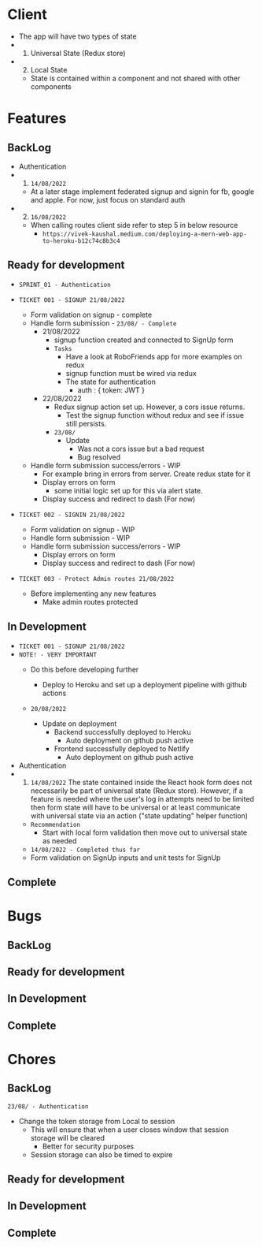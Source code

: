 <!-- App architecture -->
# Client 
- The app will have two types of state 
- 1. Universal State (Redux store)
- 2. Local State 
    - State is contained within a component and not shared with other components 

# Features
## BackLog
- Authentication
- 1. `14/08/2022`
    - At a later stage implement federated signup and signin for fb, google and apple. For now, just focus on standard auth 
- 2. `16/08/2022`
    - When calling routes client side refer to step 5 in below resource 
        - `https://vivek-kaushal.medium.com/deploying-a-mern-web-app-to-heroku-b12c74c8b3c4`
## Ready for development
- `SPRINT_01 - Authentication`
- `TICKET 001 - SIGNUP 21/08/2022`
    - Form validation on signup - complete 
    - Handle form submission - `23/08/ - Complete`
        - 21/08/2022
            - signup function created and connected to SignUp form 
            - `Tasks`
                - Have a look at RoboFriends app for more examples on redux 
                - signup function must be wired via redux 
                - The state for authentication 
                    - auth : {
                        token: JWT
                    }
        - 22/08/2022
            - Redux signup action set up. However, a cors issue returns. 
                - Test the signup function without redux and see if issue still persists. 
            - `23/08/`
                - Update 
                    - Was not a cors issue but a bad request 
                    - Bug resolved 
    - Handle form submission success/errors - WIP 
        - For example bring in errors from server. Create redux state for it
        - Display errors on form
            - some initial logic set up for this via alert state. 
        - Display success and redirect to dash (For now)
- `TICKET 002 - SIGNIN 21/08/2022`
    - Form validation on signup - WIP
    - Handle form submission - WIP
    - Handle form submission success/errors - WIP 
        - Display errors on form
        - Display success and redirect to dash (For now)

- `TICKET 003 - Protect Admin routes 21/08/2022`
    - Before implementing any new features 
        - Make admin routes protected 

## In Development
- `TICKET 001 - SIGNUP 21/08/2022`
- `NOTE! - VERY IMPORTANT`
    - Do this before developing further
        - Deploy to Heroku and set up a deployment pipeline with github actions 

    - `20/08/2022`
        - Update on deployment 
            - Backend successfully deployed to Heroku
                - Auto deployment on github push active 
            - Frontend successfully deployed to Netlify 
                - Auto deployment on github push active  
- Authentication
- 1. `14/08/2022` The state contained inside the React hook form does not necessarily be part of universal state (Redux store). However, if a feature is needed where the user's log in attempts need to be limited then form state will have to be universal or at least communicate with universal state via an action ("state updating" helper function)
    - `Recommendation`
        - Start with local form validation then move out to universal state as needed 
    - `14/08/2022 - Completed thus far`
    - Form validation on SignUp inputs and unit tests for SignUp 
## Complete
 
# Bugs
## BackLog
## Ready for development
## In Development 
## Complete

# Chores
## BackLog
`23/08/ - Authentication`
- Change the token storage from Local to session 
    - This will ensure that when a user closes window that session storage will be cleared 
        - Better for security purposes 
    - Session storage can also be timed to expire   
## Ready for development
## In Development 
## Complete